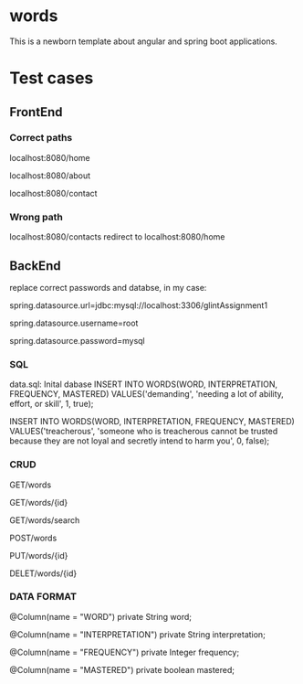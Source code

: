 # words
This is a newborn template about angular and spring boot applications.

# Test cases
## FrontEnd
### Correct paths
localhost:8080/home

localhost:8080/about

localhost:8080/contact

### Wrong path
localhost:8080/contacts redirect to localhost:8080/home

## BackEnd
replace correct passwords and databse, in my case:

spring.datasource.url=jdbc:mysql://localhost:3306/glintAssignment1

spring.datasource.username=root

spring.datasource.password=mysql

### SQL
data.sql: Inital dabase 
INSERT INTO WORDS(WORD, INTERPRETATION, FREQUENCY, MASTERED) VALUES('demanding', 'needing a lot of ability, effort, or skill', 1, true);

INSERT INTO WORDS(WORD, INTERPRETATION, FREQUENCY, MASTERED) VALUES('treacherous', 'someone who is treacherous cannot be trusted because they are not loyal and secretly intend to harm you', 0, false);

### CRUD
GET/words

GET/words/{id}

GET/words/search

POST/words

PUT/words/{id}

DELET/words/{id}

### DATA FORMAT
@Column(name = "WORD")
private String word;

@Column(name = "INTERPRETATION")
private String interpretation;

@Column(name = "FREQUENCY")
private Integer frequency;

@Column(name = "MASTERED")
private boolean mastered;
